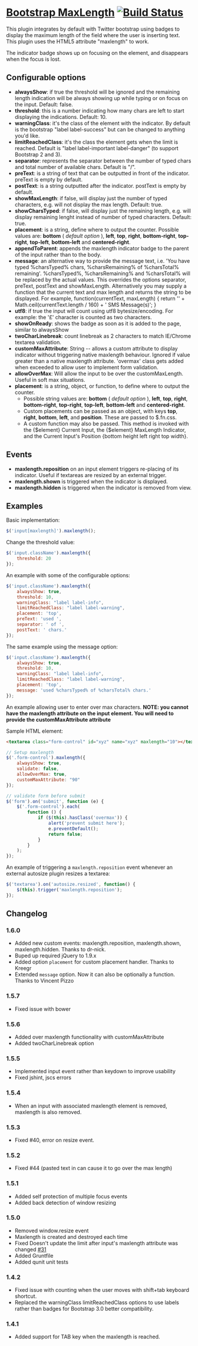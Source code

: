 # [Bootstrap MaxLength](http://mimo84.github.com/bootstrap-maxlength/) [![Build Status](https://travis-ci.org/mimo84/bootstrap-maxlength.png?branch=master)](https://travis-ci.org/mimo84/bootstrap-maxlength)


This plugin integrates by default with Twitter bootstrap using badges to display the maximum length of the field where the user is inserting text.
This plugin uses the HTML5 attribute "maxlength" to work.

The indicator badge shows up on focusing on the element, and disappears when the focus is lost.

## Configurable options

 * **alwaysShow**: if true the threshold will be ignored and the remaining length indication will be always showing up while typing or on focus on the input. Default: false.
 * **threshold**: this is a number indicating how many chars are left to start displaying the indications. Default: 10.
 * **warningClass**: it's the class of the element with the indicator. By default is the bootstrap "label label-success" but can be changed to anything you'd like.
 * **limitReachedClass**: it's the class the element gets when the limit is reached. Default is "label label-important label-danger" (to support Bootstrap 2 and 3).
 * **separator**: represents the separator between the number of typed chars and total number of available chars. Default is "/".
 * **preText**: is a string of text that can be outputted in front of the indicator. preText is empty by default.
 * **postText**: is a string outputted after the indicator. postText is empty by default.
 * **showMaxLength**: if false, will display just the number of typed characters, e.g. will not display the max length. Default: true.
 * **showCharsTyped**: if false, will display just the remaining length, e.g. will display remaining lenght instead of number of typed characters. Default: true.
 * **placement**: is a string, define where to output the counter. Possible values are: **bottom** ( *default option* ), **left**, **top**, **right**, **bottom-right**, **top-right**, **top-left**, **bottom-left** and **centered-right**.
 *  **appendToParent**: appends the maxlength indicator badge to the parent of the input rather than to the body.
 * **message**: an alternative way to provide the message text, i.e. 'You have typed %charsTyped% chars, %charsRemaining% of %charsTotal% remaining'. %charsTyped%, %charsRemaining% and %charsTotal% will be replaced by the actual values. This overrides the options separator, preText, postText and showMaxLength. Alternatively you may supply a function that the current text and max length and returns the string to be displayed. For example, function(currentText, maxLength) { return '' + Math.ceil(currentText.length / 160) + ' SMS Message(s)'; }
 * **utf8**: if true the input will count using utf8 bytesize/encoding.  For example: the '£' character is counted as two characters.
 * **showOnReady**: shows the badge as soon as it is added to the page, similar to alwaysShow
 * **twoCharLinebreak**: count linebreak as 2 characters to match IE/Chrome textarea validation.
 * **customMaxAttribute**: String -- allows a custom attribute to display indicator without triggering native maxlength behaviour.  Ignored if value greater than a native maxlength attribute. 'overmax' class gets added when exceeded to allow user to implement form validation.
 * **allowOverMax**: Will allow the input to be over the customMaxLength. Useful in soft max situations.
 * **placement**: is a string, object, or function, to define where to output the counter.
   * Possible string values are: **bottom** ( *default option* ), **left**, **top**, **right**, **bottom-right**, **top-right**, **top-left**, **bottom-left** and **centered-right**.
   * Custom placements can be passed as an object, with keys **top**, **right**, **bottom**, **left**, and **position**. These are passed to $.fn.css.
   * A custom function may also be passed. This method is invoked with the {$element} Current Input, the {$element} MaxLength Indicator, and the Current Input's Position {bottom height left right top width}.


## Events

* **maxlength.reposition** on an input element triggers re-placing of its indicator. Useful if textareas are resized by an external trigger.
* **maxlength.shown** is triggered when the indicator is displayed.
* **maxlength.hidden** is triggered when the indicator is removed from view.

## Examples

Basic implementation:
```javascript
$('input[maxlength]').maxlength();
```

Change the threshold value:
```javascript
$('input.className').maxlength({
    threshold: 20
});
```

An example with some of the configurable options:
```javascript
$('input.className').maxlength({
    alwaysShow: true,
    threshold: 10,
    warningClass: "label label-info",
    limitReachedClass: "label label-warning",
    placement: 'top',
    preText: 'used ',
    separator: ' of ',
    postText: ' chars.'
});
```

The same example using the message option:

```javascript
$('input.className').maxlength({
    alwaysShow: true,
    threshold: 10,
    warningClass: "label label-info",
    limitReachedClass: "label label-warning",
    placement: 'top',
    message: 'used %charsTyped% of %charsTotal% chars.'
});
```

An example allowing user to enter over max characters. __NOTE: you cannot have the maxlength attribute on the input element. You will need to provide the customMaxAttribute attribute__

Sample HTML element:
```html
<textarea class="form-control" id="xyz" name="xyz" maxlength="10"></textarea>
```

```javascript
// Setup maxlength
$('.form-control').maxlength({
	alwaysShow: true,
	validate: false,
	allowOverMax: true,
    customMaxAttribute: "90"
});

// validate form before submit
$('form').on('submit', function (e) {
	$('.form-control').each(
		function () {
			if ($(this).hasClass('overmax')) {
				alert('prevent submit here');
				e.preventDefault();
				return false;
			}
		}
	);
});
```

An example of triggering a `maxlength.reposition` event whenever an external autosize plugin resizes a textarea:
```javascript
$('textarea').on('autosize.resized', function() {
    $(this).trigger('maxlength.reposition');
});
```

## Changelog

### 1.6.0
* Added new custom events: maxlength.reposition, maxlength.shown, maxlength.hidden. Thanks to dr-nick.
* Buped up required jQuery to 1.9.x
* Added option `placement` for custom placement handler. Thanks to Kreegr
* Extended `message` option. Now it can also be optionally a function. Thanks to Vincent Pizzo

### 1.5.7
*   Fixed issue with bower

### 1.5.6
*   Added over maxlength functionality with customMaxAttribute
*   Added twoCharLinebreak option

### 1.5.5
*   Implemented input event rather than keydown to improve usability
*   Fixed jshint, jscs errors

### 1.5.4

*   When an input with associated maxlength element is removed, maxlength is also removed.

### 1.5.3

*   Fixed #40, error on resize event.

### 1.5.2

*   Fixed #44 (pasted text in can cause it to go over the max length)

### 1.5.1

*   Added self protection of multiple focus events
*   Added back detection of window resizing

### 1.5.0

*   Removed window.resize event
*   Maxlength is created and destroyed each time
*   Fixed Doesn't update the limit after input's maxlength attribute was changed [#31](https://github.com/mimo84/bootstrap-maxlength/issues/31)
*   Added Gruntfile
*   Added qunit unit tests

### 1.4.2

* Fixed issue with counting when the user moves with shift+tab keyboard shortcut.
* Replaced the warningClass limitReachedClass options to use labels rather than badges for Bootstrap 3.0 better compatibility.

### 1.4.1

* Added support for TAB key when the maxlength is reached.
